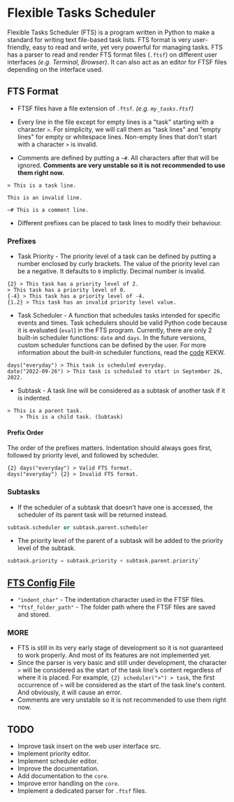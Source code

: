 # Flexible Tasks Scheduler
Flexible Tasks Scheduler (FTS) is a program written in Python to make a standard for writing text file-based task lists.
FTS format is very user-friendly, easy to read and write, yet very powerful for managing tasks.
FTS has a parser to read and render FTS format files (`.ftsf`) on different user interfaces *(e.g. Terminal, Browser)*.
It can also act as an editor for FTSF files depending on the interface used.

## FTS Format
- FTSF files have a file extension of `.ftsf`. *(e.g. `my_tasks.ftsf`)*

- Every line in the file except for empty lines is a "task" starting with a character `>`.
  For simplicity, we will call them as "task lines" and "empty lines" for empty or whitespace lines.
  Non-empty lines that don't start with a character `>` is invalid.

- Comments are defined by putting a `~#`. All characters after that will be ignored.
  **Comments are very unstable so it is not recommended to use them right now.**

```
> This is a task line.
  
This is an invalid line.

~# This is a comment line.
```

- Different prefixes can be placed to task lines to modify their behaviour.

### Prefixes
- Task Priority - The priority level of a task can be defined by putting a number enclosed by curly brackets.
  The value of the priority level can be a negative. It defaults to `0` implictly.
  Decimal number is invalid.
```
{2} > This task has a priority level of 2.
> This task has a priority level of 0.
{-4} > This task has a priority level of -4.
{1.2} > This task has an invalid priority level value.
```
- Task Scheduler - A function that schedules tasks intended for specific events and times.
  Task schedulers should be valid Python code because it is evaluated (`eval`) in the FTS program.
  Currently, there are only 2 built-in scheduler functions: `date` and `days`.
  In the future versions, custom scheduler functions can be defined by the user.
  For more information about the built-in scheduler functions,
  read the [code](fts/core/scheduler/builtins.py) KEKW.
```
days("everyday") > This task is scheduled everyday.
date("2022-09-26") > This task is scheduled to start in September 26, 2022.
```
- Subtask - A task line will be considered as a subtask of another task if it is indented.
```
> This is a parent task.
	> This is a child task. (Subtask)
```

#### Prefix Order
The order of the prefixes matters.
Indentation should always goes first, followed by priority level, and followed by scheduler.
```
{2} days("everyday") > Valid FTS format.
days("everyday") {2} > Invalid FTS format.
```

### Subtasks
- If the scheduler of a subtask that doesn't have one is accessed, the scheduler of its parent task will be returned instead.
```py
subtask.scheduler or subtask.parent.scheduler
```
- The priority level of the parent of a subtask will be added to the priority level of the subtask.
```py
subtask.priority = subtask.priority + subtask.parent.priority`
```

## [FTS Config File](config.json)
- `"indent_char"` - The indentation character used in the FTSF files.
- `"ftsf_folder_path"` - The folder path where the FTSF files are saved and stored.

### MORE
- FTS is still in its very early stage of development so it is not guaranteed to work properly.
  And most of its features are not implemented yet.
- Since the parser is very basic and still under development,
  the character `>` will be considered as the start of the task line's content regardless of where it is placed. For example, `{2} scheduler(">") > task`,
  the first occurrence of `>` will be considered as the start of the task line's content.
  And obviously, it will cause an error.
- Comments are very unstable so it is not recommended to use them right now.

## TODO
- Improve task insert on the web user interface src.
- Implement priority editor.
- Implement scheduler editor.
- Improve the documentation.
- Add documentation to the `core`.
- Improve error handling on the `core`.
- Implement a dedicated parser for `.ftsf` files.
